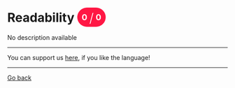 # Readability <span style="background-color: #FF1744; color: #FFFFFF; padding: 10px; border-radius: 100px; font-size: 19.2px; vertical-align: top;">0 <span style="font-size: 28.799999999999997px; vertical-align: middle; font-weight: 300;">/</span> 0</span>
No description available

_____
You can support us [here](https://www.buymeacoffee.com/hurx), if you like the language!
_____
[Go back](../readme.md#1)